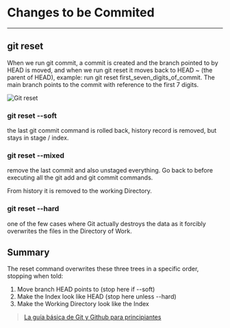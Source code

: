 # Changes to be Commited
---
## git reset

When we run git commit, a commit is created and the branch pointed to by HEAD is moved,
and when we run git reset it moves back to HEAD ~ (the parent of HEAD), example:
run git reset first_seven_digits_of_commit.
The main branch points to the commit with reference to the first 7 digits.

![Git reset](https://i.stack.imgur.com/qRAte.jpg)

### git reset --soft
the last git commit command is rolled back, history record is removed, but stays in stage / index.

### git reset --mixed

remove the last commit and also unstaged everything. Go back to before executing all 
the git add and git commit commands.

From history it is removed to the working Directory.

### git reset --hard

one of the few cases where Git actually destroys the data as it forcibly overwrites the files in the
Directory of Work.

## Summary
The reset command overwrites these three trees in a specific order, stopping
when told:
1. Move branch HEAD points to (stop here if --soft)
2. Make the Index look like HEAD (stop here unless --hard)
3. Make the Working Directory look like the Index

> [La guía básica de Git y Github para principiantes](https://medium.com/@sthefany/primeros-pasos-con-github-7d5e0769158c)


